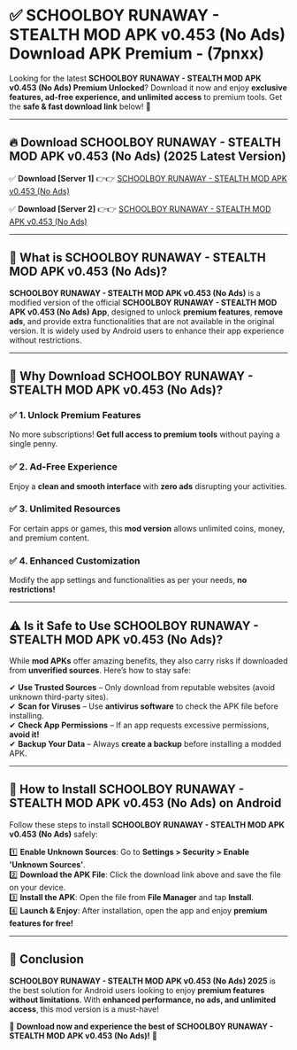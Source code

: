
# ✅ SCHOOLBOY RUNAWAY - STEALTH MOD APK v0.453 (No Ads) Download APK Premium -  (7pnxx) 

Looking for the latest **SCHOOLBOY RUNAWAY - STEALTH MOD APK v0.453 (No Ads) Premium Unlocked**? Download it now and enjoy **exclusive features, ad-free experience, and unlimited access** to premium tools. Get the **safe & fast download link** below! 🚀

---

## 🔥 Download SCHOOLBOY RUNAWAY - STEALTH MOD APK v0.453 (No Ads) (2025 Latest Version)

✅ **Download [Server 1]** 👉👉 [SCHOOLBOY RUNAWAY - STEALTH MOD APK v0.453 (No Ads) ](https://apkcomod.com?title=SCHOOLBOY_RUNAWAY_-_STEALTH_MOD_APK_v0.453_(No_Ads))  

✅ **Download [Server 2]** 👉👉 [SCHOOLBOY RUNAWAY - STEALTH MOD APK v0.453 (No Ads) ](https://apkcomod.com?title=SCHOOLBOY_RUNAWAY_-_STEALTH_MOD_APK_v0.453_(No_Ads))  


---

## 📌 What is SCHOOLBOY RUNAWAY - STEALTH MOD APK v0.453 (No Ads)?

**SCHOOLBOY RUNAWAY - STEALTH MOD APK v0.453 (No Ads)** is a modified version of the official **SCHOOLBOY RUNAWAY - STEALTH MOD APK v0.453 (No Ads) App**, designed to unlock **premium features**, **remove ads**, and provide extra functionalities that are not available in the original version. It is widely used by Android users to enhance their app experience without restrictions.

---

## 🌟 Why Download SCHOOLBOY RUNAWAY - STEALTH MOD APK v0.453 (No Ads)?

### ✅ 1. Unlock Premium Features
No more subscriptions! **Get full access to premium tools** without paying a single penny.

### ✅ 2. Ad-Free Experience
Enjoy a **clean and smooth interface** with **zero ads** disrupting your activities.

### ✅ 3. Unlimited Resources
For certain apps or games, this **mod version** allows unlimited coins, money, and premium content.

### ✅ 4. Enhanced Customization
Modify the app settings and functionalities as per your needs, **no restrictions!**

---

## ⚠️ Is it Safe to Use SCHOOLBOY RUNAWAY - STEALTH MOD APK v0.453 (No Ads)?

While **mod APKs** offer amazing benefits, they also carry risks if downloaded from **unverified sources**. Here’s how to stay safe:

✔ **Use Trusted Sources** – Only download from reputable websites (avoid unknown third-party sites).  
✔ **Scan for Viruses** – Use **antivirus software** to check the APK file before installing.  
✔ **Check App Permissions** – If an app requests excessive permissions, **avoid it!**  
✔ **Backup Your Data** – Always **create a backup** before installing a modded APK.

---

## 📲 How to Install SCHOOLBOY RUNAWAY - STEALTH MOD APK v0.453 (No Ads) on Android

Follow these steps to install **SCHOOLBOY RUNAWAY - STEALTH MOD APK v0.453 (No Ads)** safely:

1️⃣ **Enable Unknown Sources**: Go to **Settings > Security > Enable 'Unknown Sources'**.  
2️⃣ **Download the APK File**: Click the download link above and save the file on your device.  
3️⃣ **Install the APK**: Open the file from **File Manager** and tap **Install**.  
4️⃣ **Launch & Enjoy**: After installation, open the app and enjoy **premium features for free!**

---

## 🚀 Conclusion

**SCHOOLBOY RUNAWAY - STEALTH MOD APK v0.453 (No Ads) 2025** is the best solution for Android users looking to enjoy **premium features without limitations**. With **enhanced performance, no ads, and unlimited access**, this mod version is a must-have!

🔻 **Download now and experience the best of SCHOOLBOY RUNAWAY - STEALTH MOD APK v0.453 (No Ads)!** 🔻

